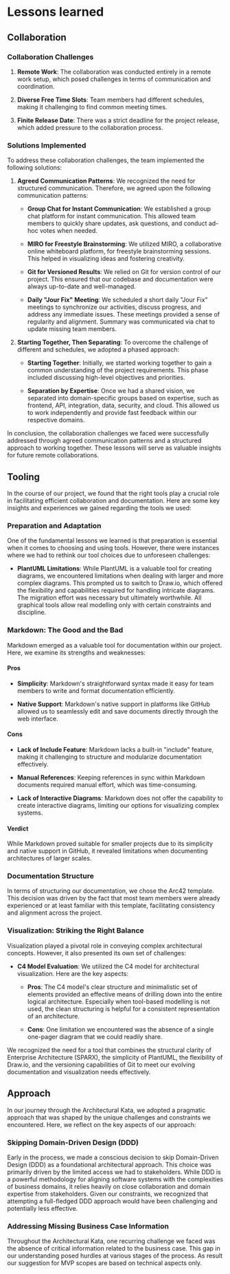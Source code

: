 # Lessons learned

## Collaboration

### Collaboration Challenges

1. **Remote Work**: The collaboration was conducted entirely in a remote work setup, which posed challenges in terms of communication and coordination.

2. **Diverse Free Time Slots**: Team members had different schedules, making it challenging to find common meeting times.

3. **Finite Release Date**: There was a strict deadline for the project release, which added pressure to the collaboration process.

### Solutions Implemented

To address these collaboration challenges, the team implemented the following solutions:

1. **Agreed Communication Patterns**: We recognized the need for structured communication. Therefore, we agreed upon the following communication patterns:

    - **Group Chat for Instant Communication**: We established a group chat platform for instant communication. This allowed team members to quickly share updates, ask questions, and conduct ad-hoc votes when needed.

    - **MIRO for Freestyle Brainstorming**: We utilized MIRO, a collaborative online whiteboard platform, for freestyle brainstorming sessions. This helped in visualizing ideas and fostering creativity.

    - **Git for Versioned Results**: We relied on Git for version control of our project. This ensured that our codebase and documentation were always up-to-date and well-managed.

    - **Daily "Jour Fix" Meeting**: We scheduled a short daily "Jour Fix" meetings to synchronize our activities, discuss progress, and address any immediate issues. These meetings provided a sense of regularity and alignment. Summary was communicated via chat to update missing team members.

2. **Starting Together, Then Separating**: To overcome the challenge of different and schedules, we adopted a phased approach:

    - **Starting Together**: Initially, we started working together to gain a common understanding of the project requirements. This phase included discussing high-level objectives and priorities.

    - **Separation by Expertise**: Once we had a shared vision, we separated into domain-specific groups based on expertise, such as frontend, API, integration, data, security, and cloud. This allowed us to work independently and provide fast feedback within our respective domains.


In conclusion, the collaboration challenges we faced were successfully addressed through agreed communication patterns and a structured approach to working together. These lessons will serve as valuable insights for future remote collaborations.


## Tooling

In the course of our project, we found that the right tools play a crucial role in facilitating efficient collaboration and documentation. Here are some key insights and experiences we gained regarding the tools we used:

### Preparation and Adaptation

One of the fundamental lessons we learned is that preparation is essential when it comes to choosing and using tools. However, there were instances where we had to rethink our tool choices due to unforeseen challenges:

- **PlantUML Limitations**: While PlantUML is a valuable tool for creating diagrams, we encountered limitations when dealing with larger and more complex diagrams. This prompted us to switch to Draw.io, which offered the flexibility and capabilities required for handling intricate diagrams. The migration effort was necessary but ultimately worthwhile. All graphical tools allow real modelling only with certain constraints and discipline. 

### Markdown: The Good and the Bad

Markdown emerged as a valuable tool for documentation within our project. Here, we examine its strengths and weaknesses:

#### Pros

- **Simplicity**: Markdown's straightforward syntax made it easy for team members to write and format documentation efficiently.

- **Native Support**: Markdown's native support in platforms like GitHub allowed us to seamlessly edit and save documents directly through the web interface.

#### Cons

- **Lack of Include Feature**: Markdown lacks a built-in "include" feature, making it challenging to structure and modularize documentation effectively.

- **Manual References**: Keeping references in sync within Markdown documents required manual effort, which was time-consuming.

- **Lack of Interactive Diagrams**: Markdown does not offer the capability to create interactive diagrams, limiting our options for visualizing complex systems.

#### Verdict

 While Markdown proved suitable for smaller projects due to its simplicity and native support in GitHub, it revealed limitations when documenting architectures of larger scales.

### Documentation Structure

In terms of structuring our documentation, we chose the Arc42 template. This decision was driven by the fact that most team members were already experienced or at least familiar with this template, facilitating consistency and alignment across the project.

### Visualization: Striking the Right Balance

Visualization played a pivotal role in conveying complex architectural concepts. However, it also presented its own set of challenges:

- **C4 Model Evaluation**: We utilized the C4 model for architectural visualization. Here are the key aspects:

  - **Pros**: The C4 model's clear structure and minimalistic set of elements provided an effective means of drilling down into the entire logical architecture. Especially when tool-based modelling is not used, the clean structuring is helpful for a consistent representation of an architecture. 

  - **Cons**: One limitation we encountered was the absence of a single one-pager diagram that we could readily share.

We recognized the need for a tool that combines the structural clarity of Enterprise Architecture (SPARX), the simplicity of PlantUML, the flexibility of Draw.io, and the versioning capabilities of Git to meet our evolving documentation and visualization needs effectively.

## Approach

In our journey through the Architectural Kata, we adopted a pragmatic approach that was shaped by the unique challenges and constraints we encountered. Here, we reflect on the key aspects of our approach:

### Skipping Domain-Driven Design (DDD)

Early in the process, we made a conscious decision to skip Domain-Driven Design (DDD) as a foundational architectural approach. This choice was primarily driven by the limited access we had to stakeholders. While DDD is a powerful methodology for aligning software systems with the complexities of business domains, it relies heavily on close collaboration and domain expertise from stakeholders. Given our constraints, we recognized that attempting a full-fledged DDD approach would have been challenging and potentially less effective.

### Addressing Missing Business Case Information

Throughout the Architectural Kata, one recurring challenge we faced was the absence of critical information related to the business case. This gap in our understanding posed hurdles at various stages of the process. As result our suggestion for MVP scopes are based on technical aspects only.
